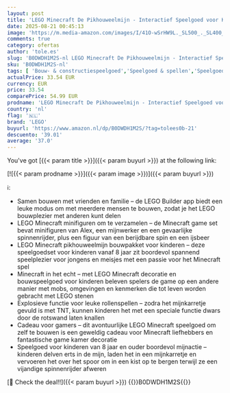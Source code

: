 ```yaml
---
layout: post
title: 'LEGO Minecraft De Pikhouweelmijn - Interactief Speelgoed voor Kinderen - met Alex  Mijnwerker & Spinnenrijder Figuren - Game Kamer Decoratie - Cadeau voor Gamers  Jongens en Meisjes vanaf 8 Jaar 21277'
date: 2025-08-21 00:45:13
image: 'https://m.media-amazon.com/images/I/41O-wSrHW9L._SL500_._SL400_.jpg'
comments: true
category: ofertas
author: 'tole.es'
slug: 'B0DWDH1M2S-nl LEGO Minecraft De Pikhouweelmijn - Interactief Speelgoed...'
sku: 'B0DWDH1M2S-nl'
tags: [ 'Bouw- & constructiespeelgoed','Speelgoed & spellen','Speelgoedbouwsets','lego','🇳🇱', ]
actualPrice: 33.54 EUR
currency: EUR
price: 33.54
comparePrice: 54.99 EUR
prodname: 'LEGO Minecraft De Pikhouweelmijn - Interactief Speelgoed voor Kinderen - met Alex  Mijnwerker & Spinnenrijder Figuren - Game Kamer Decoratie - Cadeau voor Gamers  Jongens en Meisjes vanaf 8 Jaar 21277'
country: 'nl'
flag: '🇳🇱'
brand: 'LEGO'
buyurl: 'https://www.amazon.nl/dp/B0DWDH1M2S/?tag=tolees0b-21'
descuento: '39.01'
average: '37.0'
---
```


You've got [{{< param title >}}]({{< param buyurl >}}) at the following link:

[![{{< param prodname >}}]({{< param image >}})]({{< param buyurl >}})

ℹ️:

- Samen bouwen met vrienden en familie – de LEGO Builder app biedt een leuke modus om met meerdere mensen te bouwen, zodat je het LEGO bouwplezier met anderen kunt delen
- LEGO Minecraft minifiguren om te verzamelen – de Minecraft game set bevat minifiguren van Alex, een mijnwerker en een gevaarlijke spinnenrijder, plus een figuur van een berijdbare spin en een ijsbeer
- LEGO Minecraft pikhouweelmijn bouwpakket voor kinderen – deze speelgoedset voor kinderen vanaf 8 jaar zit boordevol spannend speelplezier voor jongens en meisjes met een passie voor het Minecraft spel
- Minecraft in het echt – met LEGO Minecraft decoratie en bouwspeelgoed voor kinderen beleven spelers de game op een andere manier met mobs, omgevingen en kenmerken die tot leven worden gebracht met LEGO stenen
- Explosieve functie voor leuke rollenspellen – zodra het mijnkarretje gevuld is met TNT, kunnen kinderen het met een speciale functie dwars door de rotswand laten knallen
- Cadeau voor gamers – dit avontuurlijke LEGO Minecraft speelgoed om zelf te bouwen is een geweldig cadeau voor Minecraft liefhebbers en fantastische game kamer decoratie
- Speelgoed voor kinderen van 8 jaar en ouder boordevol mijnactie – kinderen delven erts in de mijn, laden het in een mijnkarretje en vervoeren het over het spoor om in een kist op te bergen terwijl ze een vijandige spinnenrijder afweren

[🛒 Check the deal!!]({{< param buyurl >}})
{{<world>}}B0DWDH1M2S{{</world>}}
